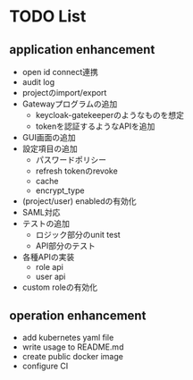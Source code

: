 # TODO List

## application enhancement

- open id connect連携
- audit log
- projectのimport/export
- Gatewayプログラムの追加
  - keycloak-gatekeeperのようなものを想定
  - tokenを認証するようなAPIを追加
- GUI画面の追加
- 設定項目の追加
  - パスワードポリシー
  - refresh tokenのrevoke
  - cache
  - encrypt_type
- (project/user) enabledの有効化
- SAML対応
- テストの追加
  - ロジック部分のunit test
  - API部分のテスト
- 各種APIの実装
  - role api
  - user api
- custom roleの有効化

## operation enhancement

- add kubernetes yaml file
- write usage to README.md
- create public docker image
- configure CI
